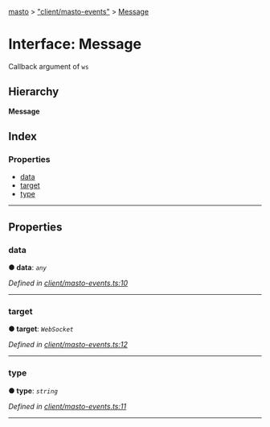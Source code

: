 [masto](../README.md) > ["client/masto-events"](../modules/_client_masto_events_.md) > [Message](../interfaces/_client_masto_events_.message.md)

# Interface: Message

Callback argument of `ws`

## Hierarchy

**Message**

## Index

### Properties

* [data](_client_masto_events_.message.md#data)
* [target](_client_masto_events_.message.md#target)
* [type](_client_masto_events_.message.md#type)

---

## Properties

<a id="data"></a>

###  data

**● data**: *`any`*

*Defined in [client/masto-events.ts:10](https://github.com/neet/masto.js/blob/886ec98/src/client/masto-events.ts#L10)*

___
<a id="target"></a>

###  target

**● target**: *`WebSocket`*

*Defined in [client/masto-events.ts:12](https://github.com/neet/masto.js/blob/886ec98/src/client/masto-events.ts#L12)*

___
<a id="type"></a>

###  type

**● type**: *`string`*

*Defined in [client/masto-events.ts:11](https://github.com/neet/masto.js/blob/886ec98/src/client/masto-events.ts#L11)*

___

